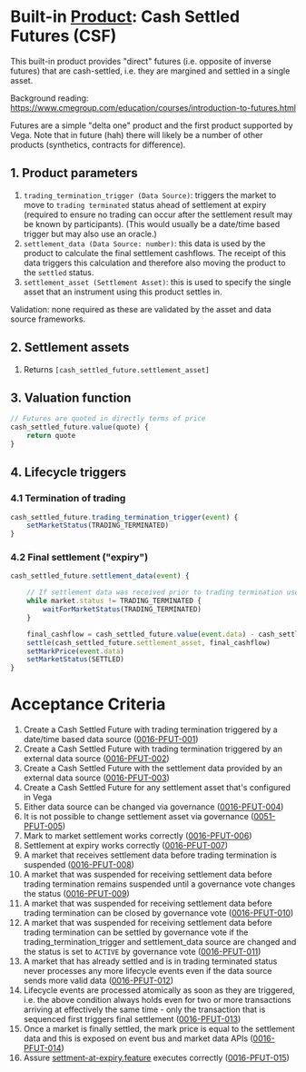 # Built-in [Product](./0051-PROD-product.md): Cash Settled Futures (CSF)

This built-in product provides "direct" futures (i.e. opposite of inverse futures) that are cash-settled, i.e. they are margined and settled in a single asset.

Background reading: https://www.cmegroup.com/education/courses/introduction-to-futures.html

Futures are a simple "delta one" product and the first product supported by Vega. Note that in future (hah) there will likely be a number of other products (synthetics, contracts for difference).

## 1. Product parameters

1. `trading_termination_trigger (Data Source)`: triggers the market to move to `trading terminated` status ahead of settlement at expiry (required to ensure no trading can occur after the settlement result may be known by participants). (This would usually be a date/time based trigger but may also use an oracle.)
1. `settlement_data (Data Source: number)`: this data is used by the product to calculate the final settlement cashflows. The receipt of this data triggers this calculation and therefore also moving the product to the `settled` status.
1. `settlement_asset (Settlement Asset)`: this is used to specify the single asset that an instrument using this product settles in.

Validation: none required as these are validated by the asset and data source frameworks.


## 2. Settlement assets

1. Returns `[cash_settled_future.settlement_asset]`


## 3. Valuation function

```javascript
// Futures are quoted in directly terms of price 
cash_settled_future.value(quote) {
	return quote
}
```


## 4. Lifecycle triggers

### 4.1 Termination of trading

```javascript
cash_settled_future.trading_termination_trigger(event) {
	setMarketStatus(TRADING_TERMINATED)
}
```


### 4.2 Final settlement ("expiry")

```javascript
cash_settled_future.settlement_data(event) {

	// If settlement data was received prior to trading termination use the last value received, otherwise use the first value received after trading is terminated 
	while market.status != TRADING_TERMINATED {
		waitForMarketStatus(TRADING_TERMINATED)
	}

	final_cashflow = cash_settled_future.value(event.data) - cash_settled_future.value(market.mark_price)
	settle(cash_settled_future.settlement_asset, final_cashflow)
	setMarkPrice(event.data)
	setMarketStatus(SETTLED)
}
```


# Acceptance Criteria

1. Create a Cash Settled Future with trading termination triggered by a date/time based data source (<a name="0016-PFUT-001" href="#0016-PFUT-001">0016-PFUT-001</a>)
2. Create a Cash Settled Future with trading termination triggered by an external data source (<a name="0016-PFUT-002" href="#0016-PFUT-002">0016-PFUT-002</a>)
3. Create a Cash Settled Future with the settlement data provided by an external data source (<a name="0016-PFUT-003" href="#0016-PFUT-003">0016-PFUT-003</a>)
4. Create a Cash Settled Future for any settlement asset that's configured in Vega
  1. Either data source can be changed via governance (<a name="0016-PFUT-004" href="#0016-PFUT-004">0016-PFUT-004</a>)
  2. It is not possible to change settlement asset via governance (<a href="./0051-PROD-product.md#0051-PROD-005">0051-PFUT-005</a>)
  3. Mark to market settlement works correctly (<a name="0016-PFUT-006" href="#0016-PFUT-006">0016-PFUT-006</a>)
  4. Settlement at expiry works correctly (<a name="0016-PFUT-007" href="#0016-PFUT-007">0016-PFUT-007</a>)
1. A market that receives settlement data before trading termination is suspended (<a name="0016-PFUT-008" href="#0016-PFUT-008">0016-PFUT-008</a>)
1. A market that was suspended for receiving settlement data before trading termination remains suspended until a governance vote changes the status (<a name="0016-PFUT-009" href="#0016-PFUT-009">0016-PFUT-009</a>) 
1. A market that was suspended for receiving settlement data before trading termination can be closed by governance vote (<a name="0016-PFUT-010" href="#0016-PFUT-010">0016-PFUT-010</a>)
1. A market that was suspended for receiving settlement data before trading termination can be settled by governance vote if the trading_termination_trigger and settlement_data source are changed and the status is set to `ACTIVE` by governance vote (<a name="0016-PFUT-011" href="#0016-PFUT-011">0016-PFUT-011</a>)
1. A market that has already settled and is in trading terminated status never processes any more lifecycle events even if the data source sends more valid data (<a name="0016-PFUT-012" href="#0016-PFUT-012">0016-PFUT-012</a>)
1. Lifecycle events are processed atomically as soon as they are triggered, i.e. the above condition always holds even for two or more transactions arriving at effectively the same time - only the transaction that is sequenced first triggers final settlement (<a name="0016-PFUT-013" href="#0016-PFUT-013">0016-PFUT-013</a>)
1. Once a market is finally settled, the mark price is equal to the settlement data and this is exposed on event bus and market data APIs (<a name="0016-PFUT-014" href="#0016-PFUT-014">0016-PFUT-014</a>)
1. Assure [settment-at-expiry.feature](https://github.com/vegaprotocol/vega/blob/develop/integration/features/verified/0002-settlement_at_expiry.feature) executes correctly (<a name="0016-PFUT-015" href="#0016-PFUT-015">0016-PFUT-015</a>)